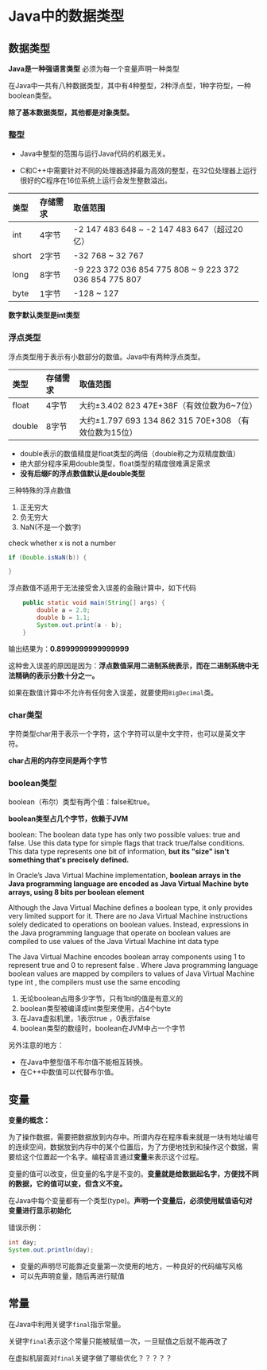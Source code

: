 # Java中的数据类型

## 数据类型

**Java是一种强语言类型** 必须为每一个变量声明一种类型

在Java中一共有八种数据类型，其中有4种整型，2种浮点型，1种字符型，一种boolean类型。

**除了基本数据类型，其他都是对象类型。**

### 整型

- Java中整型的范围与运行Java代码的机器无关。

- C和C++中需要针对不同的处理器选择最为高效的整型，在32位处理器上运行很好的C程序在16位系统上运行会发生整数溢出。

| 类型 | 存储需求 | 取值范围 |
| :---- | :----- | :---- |
| int | 4字节 | -2 147 483 648 ~ -2 147 483 647（超过20亿） |
| short | 2字节 | -32 768 ~ 32 767 |
| long | 8字节 | -9 223 372 036 854 775 808 ~ 9 223 372 036 854 775 807 |
| byte | 1字节 | -128 ~ 127 |

**数字默认类型是int类型**

### 浮点类型

浮点类型用于表示有小数部分的数值。Java中有两种浮点类型。

| 类型 | 存储需求 | 取值范围 |
| :---- | :----- | :---- |
| float | 4字节 | 大约±3.402 823 47E+38F（有效位数为6~7位） |
| double | 8字节 | 大约±1.797 693 134 862 315 70E+308 （有效位数为15位） |

- double表示的数值精度是float类型的两倍（double称之为双精度数值）
- 绝大部分程序采用double类型，float类型的精度很难满足需求
- **没有后缀F的浮点数值默认是double类型**

三种特殊的浮点数值

1. 正无穷大
2. 负无穷大
3. NaN(不是一个数字)

check whether x is not a number

```java
if (Double.isNaN(b)) {

}
```

浮点数值不适用于无法接受舍入误差的金融计算中，如下代码

```java
    public static void main(String[] args) {
        double a = 2.0;
        double b = 1.1;
        System.out.print(a - b);
    }
```

输出结果为：**0.8999999999999999**

这种舍入误差的原因是因为：**浮点数值采用二进制系统表示，而在二进制系统中无法精确的表示分数十分之一。**

如果在数值计算中不允许有任何舍入误差，就要使用`BigDecimal`类。

### char类型

字符类型char用于表示一个字符，这个字符可以是中文字符，也可以是英文字符。

**char占用的内存空间是两个字节**

### boolean类型

boolean（布尔）类型有两个值：false和true。

**boolean类型占几个字节，依赖于JVM**

boolean: The boolean data type has only two possible values: true and false. Use this data type for simple flags that track true/false conditions. This data type represents one bit of information, **but its "size" isn't something that's precisely defined.**

In Oracle’s Java Virtual Machine implementation, **boolean arrays in the Java programming language are encoded as Java Virtual Machine byte arrays, using 8 bits per boolean element**

Although the Java Virtual Machine defines a boolean type, it only provides very limited support for it. There are no Java Virtual Machine instructions solely dedicated to operations on boolean values. Instead, expressions in the Java programming language that operate on boolean values are compiled to use values of the Java Virtual Machine int data type

The Java Virtual Machine encodes boolean array components using 1 to represent true and 0 to represent false . Where Java programming language boolean values are mapped by compilers to values of Java Virtual Machine type int , the compilers must use the same encoding

1. 无论boolean占用多少字节，只有1bit的值是有意义的
2. boolean类型被编译成int类型来使用，占4个byte
3. 在Java虚拟机里，1表示true ，0表示false
4. boolean类型的数组时，boolean在JVM中占一个字节

另外注意的地方：

- 在Java中整型值不布尔值不能相互转换。
- 在C++中数值可以代替布尔值。

## 变量

**变量的概念：**

为了操作数据，需要把数据放到内存中。所谓内存在程序看来就是一块有地址编号的连续空间，数据放到内存中的某个位置后，为了方便地找到和操作这个数据，需要给这个位置起一个名字。编程语言通过**变量**来表示这个过程。

变量的值可以改变，但变量的名字是不变的。**变量就是给数据起名字，方便找不同的数据，它的值可以变，但含义不变。**

在Java中每个变量都有一个类型(type)。**声明一个变量后，必须使用赋值语句对变量进行显示初始化**

错误示例：

```java
int day;
System.out.println(day);
```

- 变量的声明尽可能靠近变量第一次使用的地方，一种良好的代码编写风格
- 可以先声明变量，随后再进行赋值

## 常量

在Java中利用关键字`final`指示常量。

关键字`final`表示这个常量只能被赋值一次，一旦赋值之后就不能再改了

在虚拟机层面对`final`关键字做了哪些优化？？？？？

